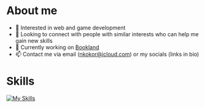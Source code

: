 

# About me

- 🔭 Interested in web and game development
- 👯 Looking to connect with people with similar interests who can help me gain new skills
- 🌱 Currently working on <a href='https://github.com/nkokor/bookland'>Bookland</a>
- 📫 Contact me via email (nkokor@icloud.com) or my socials (links in bio)

# Skills
[![My Skills](https://skillicons.dev/icons?i=c,cpp,cs,dotnet,java,spring,python,julia,js,html,css,react,git,mysql,blender,unity)](https://skillicons.dev)
